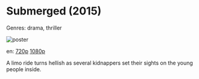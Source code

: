 # Submerged (2015)

Genres: drama, thriller

![poster](http://image.tmdb.org/t/p/w500/ka7p6xqVbJdc1yAc65NBmPR0pJD.jpg)

en:
  [720p](magnet:?xt=urn:btih:A559E078295DC2281A855A6A031BAB5EC54CB9BD&tr=udp://glotorrents.pw:6969/announce&tr=udp://tracker.opentrackr.org:1337/announce&tr=udp://torrent.gresille.org:80/announce&tr=udp://tracker.openbittorrent.com:80&tr=udp://tracker.coppersurfer.tk:6969&tr=udp://tracker.leechers-paradise.org:6969&tr=udp://p4p.arenabg.ch:1337&tr=udp://tracker.internetwarriors.net:1337)
  [1080p](magnet:?xt=urn:btih:DFD75E655DD79F67D0CF918ACAC29D0858E40660&tr=udp://glotorrents.pw:6969/announce&tr=udp://tracker.opentrackr.org:1337/announce&tr=udp://torrent.gresille.org:80/announce&tr=udp://tracker.openbittorrent.com:80&tr=udp://tracker.coppersurfer.tk:6969&tr=udp://tracker.leechers-paradise.org:6969&tr=udp://p4p.arenabg.ch:1337&tr=udp://tracker.internetwarriors.net:1337)
  


A limo ride turns hellish as several kidnappers set their sights on the young people inside.